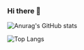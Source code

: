 ### Hi there 👋

![Anurag's GitHub stats](https://github-readme-stats.vercel.app/api?username=qmakzl&theme=radical&show_icons=true)

![Top Langs](https://github-readme-stats.vercel.app/api/top-langs/?username=qmakzl&layout=radical&theme=tokyonight)

<!--
**qmakzl/qmakzl** is a ✨ _special_ ✨ repository because its `README.md` (this file) appears on your GitHub profile.

Here are some ideas to get you started:

- 🔭 I’m currently working on ...
- 🌱 I’m currently learning ...
- 👯 I’m looking to collaborate on ...
- 🤔 I’m looking for help with ...
- 💬 Ask me about ...
- 📫 How to reach me: ...
- 😄 Pronouns: ...
- ⚡ Fun fact: ...
-->
